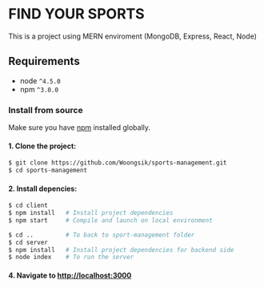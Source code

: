 # FIND YOUR SPORTS 
This is a project using MERN enviroment (MongoDB, Express, React, Node)

## Requirements

- node `^4.5.0`
- npm `^3.0.0`

### Install from source

Make sure you have [npm](https://www.npmjs.com/get-npm) installed globally.

#### 1. Clone the project:

```bash
$ git clone https://github.com/Woongsik/sports-management.git
$ cd sports-management
```

#### 2. Install depencies:

```bash
$ cd client
$ npm install   # Install project dependencies
$ npm start     # Compile and launch on local environment

$ cd ..         # To back to sport-management folder
$ cd server
$ npm install   # Install project dependencies for backend side
$ node index    # To run the server
```

#### 4. Navigate to [http://localhost:3000](http://localhost:3000)
